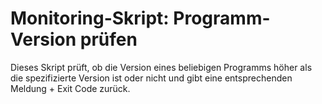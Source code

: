 # Monitoring-Skript: Programm-Version prüfen
Dieses Skript prüft, ob die Version eines beliebigen Programms höher als die spezifizierte Version ist oder nicht und gibt eine entsprechenden Meldung + Exit Code zurück.
